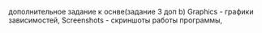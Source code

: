 дополнительное задание к оснве(задание 3 доп b)
Graphics - графики зависимостей,
Screenshots - скриншоты работы программы,
